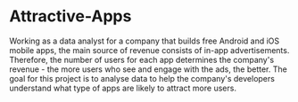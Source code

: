 # Attractive-Apps
Working as a data analyst for a company that builds free Android and iOS mobile apps, the main source of revenue consists of in-app advertisements. Therefore, the number of users for each app determines the company's revenue - the more users who see and engage with the ads, the better. The goal for this project is to analyse data to help the company's developers understand what type of apps are likely to attract more users.
